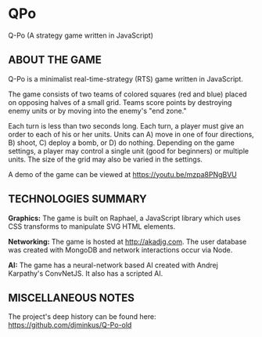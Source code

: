 # QPo
Q-Po (A strategy game written in JavaScript)


## ABOUT THE GAME

Q-Po is a minimalist real-time-strategy (RTS) game written in JavaScript.

The game consists of two teams of colored squares (red and blue) placed on opposing halves of a small grid. Teams score points by destroying enemy units or by moving into the enemy's "end zone."

Each turn is less than two seconds long. Each turn, a player must give an order to each of his or her units. Units can A) move in one of four directions, B) shoot, C) deploy a bomb, or D) do nothing. Depending on the game settings, a player may control a single unit (good for beginners) or multiple units. The size of the grid may also be varied in the settings.

A demo of the game can be viewed at https://youtu.be/mzpa8PNgBVU


## TECHNOLOGIES SUMMARY

**Graphics:** The game is built on Raphael, a JavaScript library which uses CSS transforms to manipulate SVG HTML elements.

**Networking:** The game is hosted at http://akadjg.com. The user database was created with MongoDB and network interactions occur via Node.

**AI:** The game has a neural-network based AI created with Andrej Karpathy's ConvNetJS. It also has a scripted AI.


## MISCELLANEOUS NOTES

The project's deep history can be found here: https://github.com/djminkus/Q-Po-old
